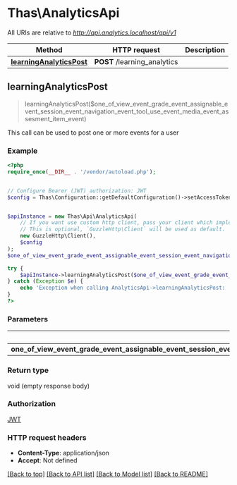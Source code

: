 # Thas\AnalyticsApi

All URIs are relative to *http://api.analytics.localhost/api/v1*

Method | HTTP request | Description
------------- | ------------- | -------------
[**learningAnalyticsPost**](AnalyticsApi.md#learningAnalyticsPost) | **POST** /learning_analytics | 



## learningAnalyticsPost

> learningAnalyticsPost($one_of_view_event_grade_event_assignable_event_session_event_navigation_event_tool_use_event_media_event_assesment_item_event)



This call can be used to post one or more events for a user

### Example

```php
<?php
require_once(__DIR__ . '/vendor/autoload.php');


// Configure Bearer (JWT) authorization: JWT
$config = Thas\Configuration::getDefaultConfiguration()->setAccessToken('YOUR_ACCESS_TOKEN');


$apiInstance = new Thas\Api\AnalyticsApi(
    // If you want use custom http client, pass your client which implements `GuzzleHttp\ClientInterface`.
    // This is optional, `GuzzleHttp\Client` will be used as default.
    new GuzzleHttp\Client(),
    $config
);
$one_of_view_event_grade_event_assignable_event_session_event_navigation_event_tool_use_event_media_event_assesment_item_event = array(new \Thas\Model\array()); // OneOfViewEventGradeEventAssignableEventSessionEventNavigationEventToolUseEventMediaEventAssesmentItemEvent[] | 

try {
    $apiInstance->learningAnalyticsPost($one_of_view_event_grade_event_assignable_event_session_event_navigation_event_tool_use_event_media_event_assesment_item_event);
} catch (Exception $e) {
    echo 'Exception when calling AnalyticsApi->learningAnalyticsPost: ', $e->getMessage(), PHP_EOL;
}
?>
```

### Parameters


Name | Type | Description  | Notes
------------- | ------------- | ------------- | -------------
 **one_of_view_event_grade_event_assignable_event_session_event_navigation_event_tool_use_event_media_event_assesment_item_event** | [**OneOfViewEventGradeEventAssignableEventSessionEventNavigationEventToolUseEventMediaEventAssesmentItemEvent[]**](../Model/array.md)|  | [optional]

### Return type

void (empty response body)

### Authorization

[JWT](../../README.md#JWT)

### HTTP request headers

- **Content-Type**: application/json
- **Accept**: Not defined

[[Back to top]](#) [[Back to API list]](../../README.md#documentation-for-api-endpoints)
[[Back to Model list]](../../README.md#documentation-for-models)
[[Back to README]](../../README.md)

